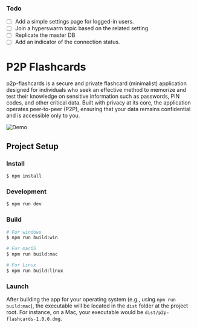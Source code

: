 ### Todo

- [ ] Add a simple settings page for logged-in users.
- [ ] Join a hyperswarm topic based on the related setting.
- [ ] Replicate the master DB
- [ ] Add an indicator of the connection status.

# P2P Flashcards

p2p-flashcards is a secure and private flashcard (minimalist) application designed for individuals who seek an effective method to memorize and test their knowledge on sensitive information such as passwords, PIN codes, and other critical data. Built with privacy at its core, the application operates peer-to-peer (P2P), ensuring that your data remains confidential and is accessible only to you.

![Demo](resources/demo.gif)

## Project Setup

### Install

```bash
$ npm install
```

### Development

```bash
$ npm run dev
```

### Build

```bash
# For windows
$ npm run build:win

# For macOS
$ npm run build:mac

# For Linux
$ npm run build:linux
```

### Launch
After building the app for your operating system (e.g., using `npm run build:mac`), the executable will be located in the `dist` folder at the project root. For instance, on a Mac, your executable would be `dist/p2p-flashcards-1.0.0.dmg`.